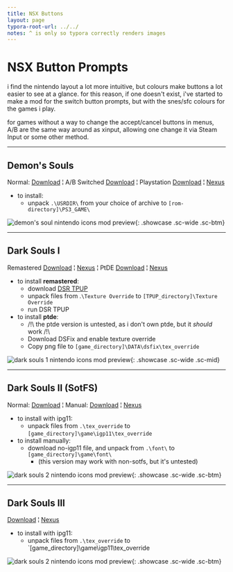 ```yaml
---
title: NSX Buttons
layout: page
typora-root-url: ../../
notes: ^ is only so typora correctly renders images
---
```


# NSX Button Prompts

i find the nintendo layout a lot more intuitive, but colours make buttons a lot easier to see at a glance. for this reason, if one doesn't exist, i've started to make a mod for the switch button prompts, but with the snes/sfc colours for the games i play.

for games without a way to change the accept/cancel buttons in menus, A/B are the same way around as xinput, allowing one change it via Steam Input or some other method.

---

## Demon's Souls

Normal: [Download](/assets/zips/games/mods/des/nsx-button-prompts.7z) ¦ A/B Switched [Download](/assets/zips/games/mods/des/nsx-button-prompts.7z) ¦ Playstation [Download](/assets/zips/games/mods/des/nsx-button-prompts.7z) ¦ [Nexus](https://www.nexusmods.com/demonssouls/mods/47)

- to install: 
	- unpack `.\USRDIR\` from your choice of archive to `[rom-directory]\PS3_GAME\`

![demon's soul nintendo icons mod preview](https://staticdelivery.nexusmods.com/mods/2952/images/47/47-1627235435-1097188189.jpeg){: .showcase .sc-wide .sc-btm}

---

## Dark Souls I

Remastered [Download](/assets/zips/games/mods/ds1/nsx-button-prompts.7z) ¦ [Nexus](https://www.nexusmods.com/demonssouls/mods/375) ¦ PtDE [Download](/assets/zips/games/mods/ds1/ptde-nsx-button-prompts.7z) ¦ [Nexus](https://www.nexusmods.com/demonssouls/mods/1778)

- to install **remastered**:
	- ﻿download [DSR TPUP](https://www.nexusmods.com/darksoulsremastered/mods/9)
	- ﻿unpack files from .`\Texture Override` to `[TPUP_directory]\Texture Override`
	- run DSR TPUP
- to install **ptde**:
	- /!\ the ptde version is untested, as i don't own ptde, but it *should* work /!\
	- Download DSFix and enable texture override
	- Copy png file to `[game_directory]\DATA\dsfix\tex_override`

![dark souls 1 nintendo icons mod preview](https://staticdelivery.nexusmods.com/mods/2432/images/375/375-1627472569-32691204.jpeg){: .showcase .sc-wide .sc-mid}

---

## Dark Souls II (SotFS)

Normal: [Download](/assets/zips/games/mods/ds2/nsx-button-prompts.7z) ¦ Manual: [Download](/assets/zips/games/mods/ds2/nsx-button-prompts-no-igp11.7z) ¦ [Nexus](https://www.nexusmods.com/darksouls2/mods/990)

* to install with ipg11:
	* unpack files from `.\tex_override` to `[game_directory]\game\igp11\tex_override`
* to install manually:
	* download no-igp11 file, and unpack from `.\font\` to `[game_directory]\game\font\`
		* (this version may work with non-sotfs, but it's untested)

![dark souls 2 nintendo icons mod preview](https://staticdelivery.nexusmods.com/mods/482/images/990/990-1627310764-2065981038.jpeg){: .showcase .sc-wide .sc-btm}

---

## Dark Souls III

[Download](/assets/zips/games/mods/ds3/nsx-button-prompts.7z) ¦ [Nexus](https://www.nexusmods.com/darksouls3/mods/993)

* to install with ipg11:
	* unpack files from `.\tex_override` to `[game_directory]\game\igp11\tex_override

![dark souls 2 nintendo icons mod preview](https://staticdelivery.nexusmods.com/mods/1392/images/993/993-1627386166-97632564.jpeg){: .showcase .sc-wide .sc-btm}

